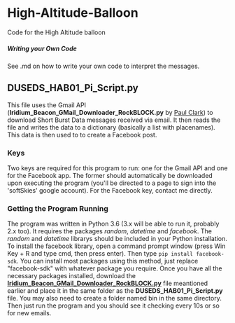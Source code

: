 # High-Altitude-Balloon
Code for the High Altitude balloon

##### Writing your Own Code
See .md on how to write your own code to interpret the messages. 

## DUSEDS_HAB01_Pi_Script.py
This file uses the Gmail API (__Iridium_Beacon_GMail_Downloader_RockBLOCK.py__ by <a href="https://github.com/PaulZC/Iridium_9603_Beacon/tree/master/Python">Paul Clark</a>) to download Short Burst Data messages received via email. It then reads the file and writes the data to a dictionary (basically a list with placenames). This data is then used to to create a Facebook post. 

### Keys
Two keys are required for this program to run: one for the Gmail API and one for the Facebook app. The former should automatically be downloaded upon executing the program (you'll be directed to a page to sign into the 'softSkies' google account). For the Facebook key, contact me directly. 

### Getting the Program Running
The program was written in Python 3.6 (3.x will be able to run it, probably 2.x too). It requires the packages *random*, *datetime* and *facebook*. The *random* and *datetime* librarys should be included in your Python installation. To install the facebook library, open a command prompt window (press Win Key + R and type cmd, then press enter). Then type `pip install facebook-sdk`. You can install most packages using this method, just replace "facebook-sdk" with whatever package you require. Once you have all the necessary packages installed, download the <a href="https://github.com/PaulZC/Iridium_9603_Beacon/tree/master/Python">__Iridium_Beacon_GMail_Downloader_RockBLOCK.py__</a> file meantioned earlier and place it in the same folder as the __DUSEDS_HAB01_Pi_Script.py__ file. You may also need to create a folder named bin in the same directory. Then just run the program and you should see it checking every 10s or so for new emails. 
